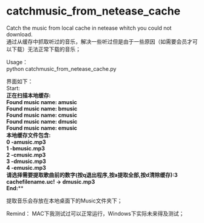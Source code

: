 # catchmusic_from_netease_cache
Catch the music from local cache in netease whitch you could not download.<br>
通过从缓存中抓取听过的音乐，解决一些听过但是由于一些原因（如需要会员才可以下载）无法正常下载的音乐；<br>

Usage：<br>
python catchmusic_from_netease_cache.py<br>

界面如下：<br>
Start:************************************************<br>
正在扫描本地缓存:<br>
Found music name:  amusic<br>
Found music name:  bmusic<br>
Found music name:  cmusic<br>
Found music name:  dmusic<br>
Found music name:  emusic<br>
本地缓存文件包含:<br>
0 -amusic.mp3<br>
1 -bmusic.mp3<br>
2 -cmusic.mp3<br>
3 -dmusic.mp3<br>
4 -emusic.mp3<br>
请选择需要提取歌曲前的数字(按q退出程序,按a提取全部,按d清除缓存):3<br>
cachefilename.uc! -> dmusic.mp3<br>
End:**************************************************<br>

提取音乐会存放在本地桌面下的Music文件夹下；

Remind：
MAC下我测试过可以正常运行，Windows下实际未来得及测试；

